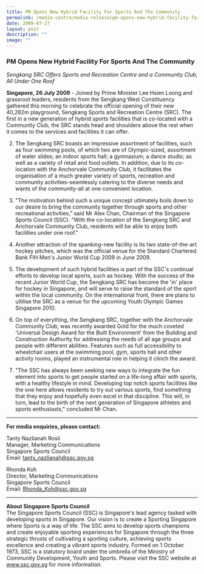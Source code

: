 ```yaml
---
title: PM Opens New Hybrid Facility For Sports And The Community
permalink: /media-centre/media-release/pm-opens-new-hybrid-facility-for-sports-and-the-community/
date: 2009-07-27
layout: post
description: ""
image: ""
---
```

### **PM Opens New Hybrid Facility For Sports And The Community**

_Sengkang SRC Offers Sports and Recreation Centre and a Community Club, All Under One Roof_

**Singapore, 26 July 2009** - Joined by Prime Minister Lee Hsien Loong and grassroot leaders, residents from the Sengkang West Constituency gathered this morning to celebrate the official opening of their new 40,282m playground, Sengkang Sports and Recreation Centre (SRC). The first in a new generation of hybrid sports facilities that is co-located with a Community Club, the SRC stands head and shoulders above the rest when it comes to the services and facilities it can offer.

2. The Sengkang SRC boasts an impressive assortment of facilities, such as four swimming pools, of which two are of Olympic-sized, assortment of water slides; an indoor sports hall; a gymnasium; a dance studio; as well as a variety of retail and food outlets. In addition, due to its co-location with the Anchorvale Community Club, it facilitates the organisation of a much greater variety of sports, recreation and community activities-seamlessly catering to the diverse needs and wants of the community-all at one convenient location.

3. "The motivation behind such a unique concept ultimately boils down to our desire to bring the community together through sports and other recreational activities," said Mr Alex Chan, Chairman of the Singapore Sports Council (SSC). "With the co-location of the Sengkang SRC and Anchorvale Community Club, residents will be able to enjoy both facilities under one roof."

4. Another attraction of the spanking-new facility is its two state-of-the-art hockey pitches, which was the official venue for the Standard Chartered Bank FIH Men's Junior World Cup 2009 in June 2009.

5. The development of such hybrid facilities is part of the SSC's continual efforts to develop local sports, such as hockey. With the success of the recent Junior World Cup, the Sengkang SRC has become the 'in' place for hockey in Singapore, and will serve to raise the standard of the sport within the local community. On the international front, there are plans to ultilise the SRC as a venue for the upcoming Youth Olympic Games Singapore 2010.

6. On top of everything, the Sengkang SRC, together with the Anchorvale Community Club, was recently awarded Gold for the much coveted 'Universal Design Award for the Built Environment' from the Building and Construction Authority for addressing the needs of all age groups and people with different abilities. Features such as full accessibility to wheelchair users at the swimming pool, gym, sports hall and other activity rooms, played an instrumental role in helping it clinch the award.

7. "The SSC has always been seeking new ways to integrate the fun element into sports to get people started on a life-long affair with sports, with a healthy lifestyle in mind. Developing top notch sports facilities like the one here allows residents to try out various sports, find something that they enjoy and hopefully even excel in that discipline. This will, in turn, lead to the birth of the next generation of Singapore athletes and sports enthusiasts," concluded Mr Chan.

---

**For media enquiries, please contact:**
<br>

Tanty Nazlianah Rosli
<br>
Manager, Marketing Communications
<br>
Singapore Sports Council
<br>
Email: [tanty_nazlianah@ssc.gov.sg](mailto:tanty_nazlianah@ssc.gov.sg)

Rhonda Koh
<br>
Director, Marketing Communications
<br>
Singapore Sports Council
<br>
Email: [Rhonda_Koh@ssc.gov.sg](mailto:Rhonda_Koh@ssc.gov.sg)

---

**About Singapore Sports Council**<br>
The Singapore Sports Council (SSC) is Singapore's lead agency tasked with developing sports in Singapore. Our vision is to create a Sporting Singapore where Sports is a way of life. The SSC aims to develop sports champions and create enjoyable sporting experiences for Singapore through the three strategic thrusts of cultivating a sporting culture, achieving sports excellence and creating a vibrant sports industry. Formed on 1 October 1973, SSC is a statutory board under the umbrella of the Ministry of Community Development, Youth and Sports. Please visit the SSC website at www.ssc.gov.sg for more information.